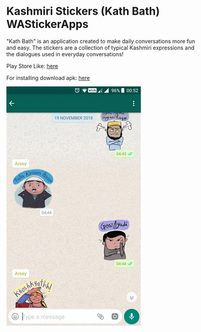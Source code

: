 # Kashmiri Stickers (Kath Bath) WAStickerApps

"Kath Bath" is an application created to make daily conversations more fun and easy. 
The stickers are a collection of typical Kashmiri expressions and the dialogues used in everyday conversations!

Play Store Like: [here](https://play.google.com/store/apps/details?id=com.alif.kathbathapp "Download from playstore")

For installing download apk: [here](https://github.com/romaan7/GazalStickerApp/blob/master/release/app-release.apk?raw=true "Download APK")

![alt text](./screenshots/chat.webp?raw=true "SCREEN")

